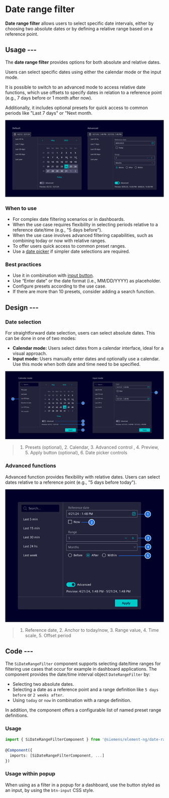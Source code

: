 # Date range filter

**Date range filter** allows users to select specific date intervals,
either by choosing two absolute dates or by defining a relative range based on a reference point.

## Usage ---

The **date range filter** provides options for both absolute and relative dates.

Users can select specific dates using either the calendar mode or the input mode.

It is possible to switch to an advanced mode to access relative date functions,
which use offsets to specify dates in relation to a reference point (e.g., 7 days before or 1 month after now).

Additionally, it includes optional presets for quick access to common periods like "Last 7 days" or "Next month.

![date range filter](images/date-range-filter.png)

### When to use

- For complex date filtering scenarios or in dashboards.
- When the use case requires flexibility in selecting periods relative to a reference date/time (e.g., "5 days before").
- When the use case involves advanced filtering capabilities, such as combining today or now with relative ranges.
- To offer users quick access to common preset ranges.
- Use a [date picker](../forms-inputs/datepicker.md) if simpler date selections are required.

### Best practices

- Use it in combination with [input button](../buttons-menus/buttons.md).
- Use “Enter date” or the date format (i.e., MM/DD/YYYY) as placeholder.
- Configure presets according to the use case.
- If there are more than 10 presets, consider adding a search function.

## Design ---

### Date selection

For straightforward date selection, users can select absolute dates. This can be done in one of two modes:

- **Calendar mode:** Users select dates from a calendar interface, ideal for a visual approach.
- **Input mode:** Users manually enter dates and optionally use a calendar.
  Use this mode when both date and time need to be specified.

![date range filter default](images/date-range-filter-default.png)

> 1. Presets (optional), 2. Calendar, 3. Advanced control , 4. Preview, 5. Apply button (optional), 6. Date picker controls

### Advanced functions

Advanced function provides flexibility with relative dates. Users can select dates relative to a reference point
(e.g., "5 days before today").

![date range filter advanced](images/date-range-filter-advanced.png)

> 1. Reference date, 2. Anchor to today/now, 3. Range value, 4. Time scale, 5. Offset period

## Code ---

The `SiDateRangeFilter` component supports selecting date/time ranges for filtering
use cases that occur for example in dashboard applications. The component provides
the date/time interval object `DateRangeFilter` by:

- Selecting two absolute dates.
- Selecting a date as a reference point and a range definition like `5 days before` or `2 weeks after`.
- Using `today` or `now` in combination with a range definition.

In addition, the component offers a configurable list of named preset range definitions.

### Usage

```ts
import { SiDateRangeFilterComponent } from '@siemens/element-ng/date-range-filter';

@Component({
  imports: [SiDateRangeFilterComponent, ...]
})
```

<si-docs-component example="si-date-range-filter/si-date-range-filter" height="450"></si-docs-component>

### Usage within popup

When using as a filter in a popup for a dashboard, use the button styled as an input, by using the `btn-input`
CSS style.

<si-docs-component example="si-date-range-filter/si-date-range-filter-popup" height="400"></si-docs-component>

<si-docs-api component="SiDateRangeFilterComponent"></si-docs-api>

<si-docs-api injectable="SiDateRangeCalculationService"></si-docs-api>

<si-docs-types></si-docs-types>
